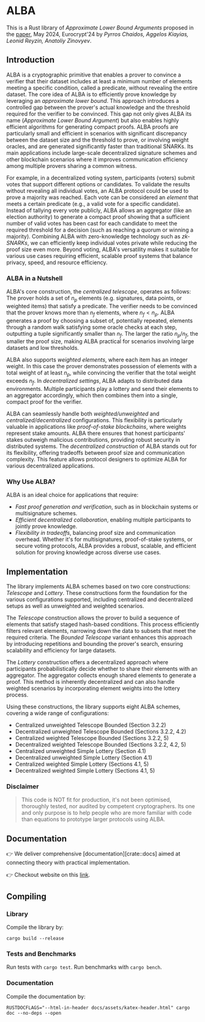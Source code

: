 # ALBA
This is a Rust library of _Approximate Lower Bound Arguments_ proposed in the [paper](https://iohk.io/en/research/library/papers/approximate-lower-bound-arguments/), May 2024, Eurocrypt'24 by _Pyrros Chaidos, Aggelos Kiayias, Leonid Reyzin, Anatoliy Zinovyev_.

## Introduction
ALBA is a cryptographic primitive that enables a prover to convince a verifier that their dataset includes at least a minimum number of elements meeting a specific condition, called a predicate, without revealing the entire dataset.
The core idea of ALBA is to efficiently prove knowledge by leveraging an *approximate lower bound*. 
This approach introduces a controlled gap between the prover's actual knowledge and the threshold required for the verifier to be convinced. 
This gap not only gives ALBA its name (_Approximate Lower Bound Argument_) but also enables highly efficient algorithms for generating compact proofs.
ALBA proofs are particularly small and efficient in scenarios with significant discrepancy between the dataset size and the threshold to prove, or involving weight oracles, and are generated significantly faster than traditional SNARKs.
Its main applications include large-scale decentralized signature schemes and other blockchain scenarios where it improves communication efficiency among multiple provers sharing a common witness.

For example, in a decentralized voting system, participants (voters) submit votes that support different options or candidates.
To validate the results without revealing all individual votes, an ALBA protocol could be used to prove a majority was reached.
Each vote can be considered an _element_ that meets a certain predicate (e.g., a valid vote for a specific candidate).
Instead of tallying every vote publicly, ALBA allows an aggregator (like an election authority) to generate a compact proof showing that a sufficient number of valid votes has been cast for each candidate to meet the required threshold for a decision (such as reaching a quorum or winning a majority).
Combining ALBA with zero-knowledge technology such as _zk-SNARKs_, we can efficiently keep individual votes private while reducing the proof size even more.
Beyond voting, ALBA's versatility makes it suitable for various use cases requiring efficient, scalable proof systems that balance privacy, speed, and resource efficiency.

### ALBA in a Nutshell
ALBA's core construction, the _centralized telescope_, operates as follows:  
The prover holds a set of $n_p$ elements (e.g. signatures, data points, or weighted items) that satisfy a predicate. 
The verifier needs to be convinced that the prover knows more than $n_f$ elements, where $n_f < n_p$. 
ALBA generates a proof by choosing a subset of, potentially repeated, elements through a random walk satisfying some oracle checks at each step, outputting a tuple significantly smaller than $n_f$.
The larger the ratio $n_p / n_f$, the smaller the proof size, making ALBA practical for scenarios involving large datasets and low thresholds.

ALBA also supports *weighted elements*, where each item has an integer weight. 
In this case the prover demonstrates possession of elements with a total weight of at least $n_p$, while convincing the verifier that the total weight exceeds $n_f$.
In *decentralized settings*, ALBA adapts to distributed data environments. 
Multiple participants play a lottery and send their elements to an aggregator accordingly, which then combines them into a single, compact proof for the verifier.

ALBA can seamlessly handle both *weighted/unweighted* and *centralized/decentralized* configurations. 
This flexibility is particularly valuable in applications like *proof-of-stake blockchains*, where weights represent stake amounts. 
ALBA there ensures that  honest participants' stakes outweigh malicious contributions, providing robust security in distributed systems.
The *decentralized construction* of ALBA stands out for its flexibility, offering tradeoffs between proof size and communication complexity. 
This feature allows protocol designers to optimize ALBA for various decentralized applications.

### Why Use ALBA?
ALBA is an ideal choice for applications that require:
- *Fast proof generation and verification*, such as in blockchain systems or multisignature schemes.
- *Efficient decentralized collaboration*, enabling multiple participants to jointly prove knowledge.
- *Flexibility in tradeoffs*, balancing proof size and communication overhead.
Whether it's for multisignatures, proof-of-stake systems, or secure voting protocols, ALBA provides a robust, scalable, and efficient solution for proving knowledge across diverse use cases.

## Implementation
The library implements ALBA schemes based on two core constructions: *Telescope* and *Lottery*. 
These constructions form the foundation for the various configurations supported, including centralized and decentralized setups as well as unweighted and weighted scenarios.

The *Telescope* construction allows the prover to build a sequence of elements that satisfy staged hash-based conditions. 
This process efficiently filters relevant elements, narrowing down the data to subsets that meet the required criteria. 
The *Bounded Telescope* variant enhances this approach by introducing repetitions and bounding the prover's search, ensuring scalability and efficiency for large datasets.

The *Lottery* construction offers a decentralized approach where participants probabilistically decide whether to share their elements with an aggregator. 
The aggregator collects enough shared elements to generate a proof. 
This method is inherently decentralized and can also handle weighted scenarios by incorporating element weights into the lottery process.

Using these constructions, the library supports eight ALBA schemes, covering a wide range of configurations:
- Centralized unweighted Telescope Bounded (Section 3.2.2)
- Decentralized unweighted Telescope Bounded (Sections 3.2.2, 4.2)
- Centralized weighted Telescope Bounded (Sections 3.2.2, 5)
- Decentralized weighted Telescope Bounded (Sections 3.2.2, 4.2, 5)
- Centralized unweighted Simple Lottery (Section 4.1)
- Decentralized unweighted Simple Lottery (Section 4.1)
- Centralized weighted Simple Lottery (Sections 4.1, 5)
- Decentralized weighted Simple Lottery (Sections 4.1, 5)


### Disclaimer
> This code is NOT fit for production, it's not been optimised, thoroughly tested, nor audited by competent cryptographers.
> Its one and only purpose is to help people who are more familiar with code than equations to prototype larger protocols using ALBA.

## Documentation
👉 We deliver comprehensive [documentation][crate::docs] aimed at connecting theory with practical implementation.

👉 Checkout website on this [link](https://alba.cardano-scaling.org).

## Compiling

### Library
Compile the library by:
```shell
cargo build --release
```

### Tests and Benchmarks
Run tests with `cargo test`. Run benchmarks with `cargo bench`. 

### Documentation
Compile the documentation by:
```shell
RUSTDOCFLAGS="--html-in-header docs/assets/katex-header.html" cargo doc --no-deps --open
```
